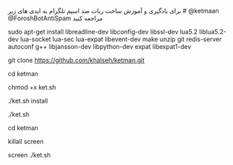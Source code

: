 برای یادگیری و آموزش ساخت ربات ضد اسپم تلگرام به ایدی های زیر #
@ketmaan
@ForoshBotAntiSpam
مراجعه کنید 


sudo apt-get install libreadline-dev libconfig-dev libssl-dev lua5.2 liblua5.2-dev lua-socket lua-sec lua-expat libevent-dev make unzip git redis-server autoconf g++ libjansson-dev libpython-dev expat libexpat1-dev

git clone https://github.com/khalseh/ketman.git

cd ketman

chmod +x ket.sh

./ket.sh install

./ket.sh

cd ketman

killall screen

screen ./ket.sh
